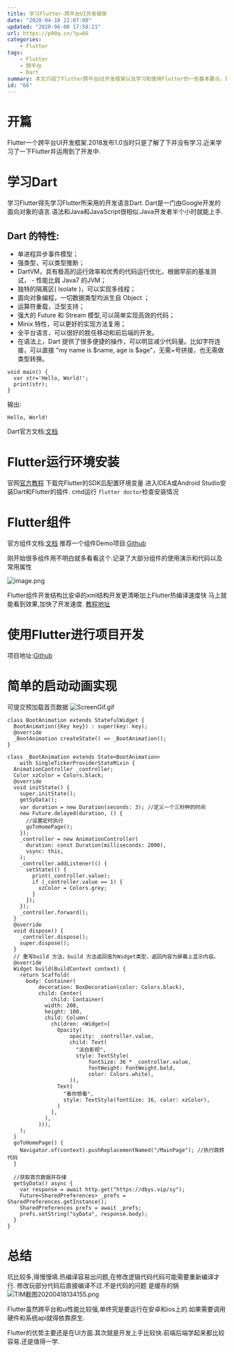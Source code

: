 ```yaml
---
title: 学习Flutter-跨平台UI开发框架
date: "2020-04-18 22:07:00"
updated: "2020-06-08 17:58:21"
url: https://p00q.cn/?p=66
categories:
    - Flutter
tags:
    - Flutter
    - 跨平台
    - Dart
summary: 本文介绍了Flutter跨平台UI开发框架以及学习和使用Flutter的一些基本要点。首先介绍了Flutter所采用的开发语言Dart的特性和基本语法。然后介绍了Flutter的运行环境安装和常用组件的使用，推荐了一个组件Demo项目和一个Flutter项目示例地址。最后，展示了一个简单的启动动画的实现，并总结了Flutter的优势和不足。总体而言，Flutter是一个快速上手的跨平台UI开发框架，特点是UI性能强大，开发效率高。然而，还存在一些坑需要填，且在调用硬件和系统API时仍需依靠原生平台。但作为一个学习和掌握的技术，Flutter仍然是值得一学的。
id: "66"
---
```


# 开篇
Flutter一个跨平台UI开发框架.2018发布1.0当时只是了解了下并没有学习.近来学习了一下Flutter并运用到了开发中.

# 学习Dart
学习Flutter得先学习Flutter所采用的开发语言Dart.
Dart是一门由Google开发的面向对象的语言.语法和Java和JavaScript很相似.Java开发者半个小时就能上手.
## Dart 的特性:
- 单进程异步事件模型；
- 强类型，可以类型推断；
- DartVM，具有极高的运行效率和优秀的代码运行优化，根据早前的基准测试， - 性能比肩 Java7 的JVM；
- 独特的隔离区( Isolate )，可以实现多线程；
- 面向对象编程，一切数据类型均派生自 Object ；
- 运算符重载，泛型支持；
- 强大的 Future 和 Stream 模型,可以简单实现高效的代码；
- Minix 特性，可以更好的实现方法复用；
- 全平台语言，可以很好的胜任移动和前后端的开发。
- 在语法上，Dart 提供了很多便捷的操作，可以明显减少代码量。比如字符连接，可以直接 "my name is $name, age is $age"，无需+号拼接，也无需做类型转换。
```
void main() {
  var str='Hello, World!';
  print(str);
}
```
输出:
```
Hello, World!
```
Dart官方文档:[文档](https://www.dartcn.com/guides/language/language-tour#%E9%87%8D%E8%A6%81%E7%9A%84%E6%A6%82%E5%BF%B5)

# Flutter运行环境安装
官网[官方教程](https://flutterchina.club/get-started/install/)
下载完Flutter的SDK后配置环境变量
进入IDEA或Android Studio安装Dart和Flutter的插件.
cmd运行
```flutter doctor```检查安装情况
# Flutter组件
官方组件文档:[文档](https://flutterchina.club/widgets/)
推荐一个组件Demo项目:[Github](https://github.com/toly1994328/FlutterUnit)

刚开始很多组件用不明白就多看看这个.记录了大部分组件的使用演示和代码以及常用属性

![image.png](../res/img/66-1.png)

Flutter组件开发结构比安卓的xml结构开发更清晰加上Flutter热编译速度快
马上就能看到效果,加快了开发速度.
[教程地址](https://www.bilibili.com/video/BV1JE411e7Tu?)

# 使用Flutter进行项目开发
项目地址:[Github](https://github.com/danbai225/dbys_flutter)

# 简单的启动动画实现
可提交预加载首页数据
![ScreenGif.gif](../res/img/66-2.gif)
```
class BootAnimation extends StatefulWidget {
  BootAnimation({Key key}) : super(key: key);
  @override
  _BootAnimation createState() => _BootAnimation();
}

class _BootAnimation extends State<BootAnimation>
    with SingleTickerProviderStateMixin {
  AnimationController _controller;
  Color xzColor = Colors.black;
  @override
  void initState() {
    super.initState();
    getSyData();
    var duration = new Duration(seconds: 3); //定义一个三秒种的时间
    new Future.delayed(duration, () {
      //设置定时执行
      goToHomePage();
    });
    _controller = new AnimationController(
      duration: const Duration(milliseconds: 2000),
      vsync: this,
    );
    _controller.addListener(() {
      setState(() {
        print(_controller.value);
        if (_controller.value == 1) {
          xzColor = Colors.grey;
        }
      });
    });
    _controller.forward();
  }
  @override
  void dispose() {
    _controller.dispose();
    super.dispose();
  }
  // 重写build 方法，build 方法返回值为Widget类型，返回内容为屏幕上显示内容。
  @override
  Widget build(BuildContext context) {
    return Scaffold(
      body: Container(
          decoration: BoxDecoration(color: Colors.black),
          child: Center(
              child: Container(
            width: 200,
            height: 100,
            child: Column(
              children: <Widget>[
                Opacity(
                    opacity: _controller.value,
                    child: Text(
                      "淡白影视",
                      style: TextStyle(
                          fontSize: 36 * _controller.value,
                          fontWeight: FontWeight.bold,
                          color: Colors.white),
                    )),
                Text(
                  "看你想看",
                  style: TextStyle(fontSize: 16, color: xzColor),
                )
              ],
            ),
          ))),
    );
  }
  goToHomePage() {
    Navigator.of(context).pushReplacementNamed("/MainPage"); //执行跳转代码
  }

  //获取首页数据并存储
  getSyData() async {
    var response = await http.get("https://dbys.vip/sy");
    Future<SharedPreferences> _prefs = SharedPreferences.getInstance();
    SharedPreferences prefs = await _prefs;
    prefs.setString("syData", response.body);
  }
}
```
# 总结
坑比较多,得慢慢填.热编译容易出问题,在修改逻辑代码代码可能需要重新编译才行.
修改玩部分代码后直接编译不过.不是代码的问题 是缓存的锅
![TIM截图20200418134155.png](../res/img/66.png)

Flutter虽然跨平台和ui性能比较强,单终究是要运行在安卓和ios上的.如果需要调用硬件和系统api就得依靠原生.

Flutter的优势主要还是在UI方面.其次就是开发上手比较快.前端后端学起来都比较容易.还是值得一学.



